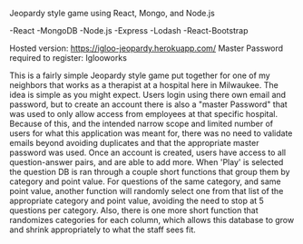 Jeopardy style game using React, Mongo, and Node.js

-React -MongoDB -Node.js -Express -Lodash -React-Bootstrap

Hosted version: https://igloo-jeopardy.herokuapp.com/
Master Password required to register: Iglooworks


This is a fairly simple Jeopardy style game put together for one of my neighbors that works as a therapist at a hospital here in Milwaukee. 
The idea is simple as you might expect. Users login using there own email and password, but to create an account there is also a "master Password" that was used to only allow access from employees at that specific hospital. Because of this, and the intended narrow scope and limited number of users for what this application was meant for, there was no need to validate emails beyond avoiding duplicates and that the appropriate master password was used. 
Once an account is created, users have access to all question-answer pairs, and are able to add more. When 'Play' is selected the question DB is ran through a couple short functions that group them by category and point value. For questions of the same category, and same point value, another function will randomly select one from that list of the appropriate category and point value, avoiding the need to stop at 5 questions per category. Also, there is one more short function that randomizes categories for each column, which allows this database to grow and shrink appropriately to what the staff sees fit.

